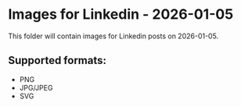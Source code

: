 # Images for Linkedin - 2026-01-05

This folder will contain images for Linkedin posts on 2026-01-05.

## Supported formats:
- PNG
- JPG/JPEG
- SVG
